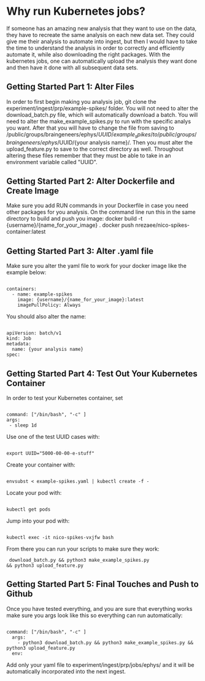 # Why run Kubernetes jobs?

If someone has an amazing new analysis that they want to use on the data, they have to recreate the same analysis on each new data set. They could give me their analysis to automate into ingest, but then I would have to take the time to understand the analysis in order to correctly and efficiently automate it, while also downloading the right packages. With the kubernetes jobs, one can automatically upload the analysis they want done and then have it done with all subsequent data sets. 

## Getting Started Part 1: Alter Files

In order to first begin making you analysis job, git clone the experiment/ingest/prp/example-spikes/ folder. You will not need to alter the download_batch.py file, which will automatically download a batch. You will need to alter the make_example_spikes.py to run with the specific analys you want. After that you will have to change the file from saving to /public/groups/braingeneers/ephys/$UUID/example_spikes/ to /public/groups/braingeneers/ephys/$UUID/{your analysis name}/. Then you must alter the upload_feature.py to save to the correct directory as well. Throughout altering these files remember that they must be able to take in an environment variable called "UUID".

## Getting Started Part 2: Alter Dockerfile and Create Image
Make sure you add RUN commands in your Dockerfile in case you need other packages for you analysis.
On the command line run this in the same directory to build and push you image:
docker build -t {username}/{name_for_your_image} .
docker push nrezaee/nico-spikes-container:latest 

## Getting Started Part 3: Alter .yaml file

Make sure you alter the yaml file to work for your docker image like the example below:
<pre><code>
containers:
  - name: example-spikes
    image: {username}/{name_for_your_image}:latest
    imagePullPolicy: Always
</code></pre>

You should also alter the name:
<pre><code>
apiVersion: batch/v1
kind: Job
metadata:
  name: {your analysis name}
spec:
</code></pre>

## Getting Started Part 4: Test Out Your Kubernetes Container

In order to test your Kubernetes container, set
<pre><code>
command: ["/bin/bash", "-c" ]
args:
 - sleep 1d
</code></pre>

Use one of the test UUID cases with:

<pre><code>
export UUID="5000-00-00-e-stuff"
</code></pre>

Create your container with:
<pre><code>
envsubst < example-spikes.yaml | kubectl create -f -
</code></pre>

Locate your pod with:
<pre><code>
kubectl get pods
</code></pre>

Jump into your pod with:
<pre><code>
kubectl exec -it nico-spikes-vxjfw bash
</code></pre>

From there you can run your scripts to make sure they work: <pre><code> download_batch.py && python3 make_example_spikes.py && python3 upload_feature.py</code></pre>

## Getting Started Part 5: Final Touches and Push to Github

Once you have tested everything, and you are sure that everything works make sure you args look like this so everything can run automatically:
<pre><code>
command: ["/bin/bash", "-c" ]
  args:
    - python3 download_batch.py && python3 make_example_spikes.py && python3 upload_feature.py
  env:
</code></pre>

Add only your yaml file to experiment/ingest/prp/jobs/ephys/ and it will be automatically incorporated into the next ingest.










